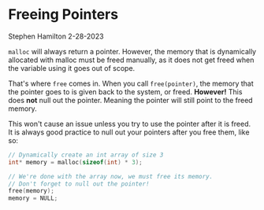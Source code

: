# Freeing Pointers
Stephen Hamilton
2-28-2023

`malloc` will always return a pointer. However, the memory that is
dynamically allocated with malloc must be freed manually, as
it does not get freed when the variable using it goes out of scope.

That's where `free` comes in.
When you call `free(pointer)`, the memory that the pointer goes to is given
back to the system, or freed. **However!** This does **not** null out the
pointer. Meaning the pointer will still point to the freed memory.

This won't cause an issue unless you try to use the pointer after it is freed.
It is always good practice to null out your pointers after you free them,
like so:
```c
// Dynamically create an int array of size 3
int* memory = malloc(sizeof(int) * 3);

// We're done with the array now, we must free its memory.
// Don't forget to null out the pointer!
free(memory);
memory = NULL;
```

